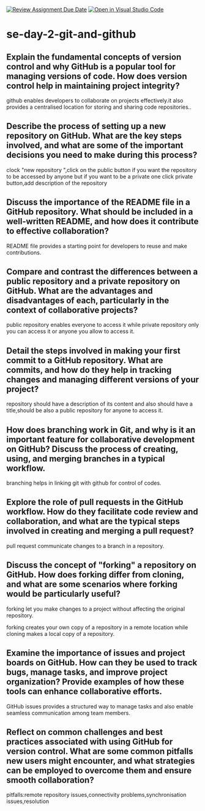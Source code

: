 [![Review Assignment Due Date](https://classroom.github.com/assets/deadline-readme-button-22041afd0340ce965d47ae6ef1cefeee28c7c493a6346c4f15d667ab976d596c.svg)](https://classroom.github.com/a/8wgCKhpZ)
[![Open in Visual Studio Code](https://classroom.github.com/assets/open-in-vscode-2e0aaae1b6195c2367325f4f02e2d04e9abb55f0b24a779b69b11b9e10269abc.svg)](https://classroom.github.com/online_ide?assignment_repo_id=15776701&assignment_repo_type=AssignmentRepo)
# se-day-2-git-and-github
## Explain the fundamental concepts of version control and why GitHub is a popular tool for managing versions of code. How does version control help in maintaining project integrity?

github enables developers to collaborate on projects effectively.it also provides a centralised location for storing and sharing code repositories..

## Describe the process of setting up a new repository on GitHub. What are the key steps involved, and what are some of the important decisions you need to make during this process?

clock "new repository ",click on the public button if you want the repository to be accessed by anyone but if you want to be a private one click private button,add description of the repository  

## Discuss the importance of the README file in a GitHub repository. What should be included in a well-written README, and how does it contribute to effective collaboration?

README file provides a starting point for developers to reuse and make contributions.

## Compare and contrast the differences between a public repository and a private repository on GitHub. What are the advantages and disadvantages of each, particularly in the context of collaborative projects?

public repository enables everyone to access it while private repository only you can access it or anyone you allow to access it.

## Detail the steps involved in making your first commit to a GitHub repository. What are commits, and how do they help in tracking changes and managing different versions of your project?

repository should have a description of its content and also should have a title,should be also a public repository for anyone to access it.

## How does branching work in Git, and why is it an important feature for collaborative development on GitHub? Discuss the process of creating, using, and merging branches in a typical workflow.

branching helps in linking git with github for control of codes.

## Explore the role of pull requests in the GitHub workflow. How do they facilitate code review and collaboration, and what are the typical steps involved in creating and merging a pull request?

pull request communicate changes to a branch in a repository.

## Discuss the concept of "forking" a repository on GitHub. How does forking differ from cloning, and what are some scenarios where forking would be particularly useful?

forking let you make changes to a project without affecting the original repository.

forking creates your own copy of a repository in a remote location while cloning makes a local copy of a repository.

## Examine the importance of issues and project boards on GitHub. How can they be used to track bugs, manage tasks, and improve project organization? Provide examples of how these tools can enhance collaborative efforts.

GitHub issues provides a structured way to manage tasks and also enable seamless communication among team members.


## Reflect on common challenges and best practices associated with using GitHub for version control. What are some common pitfalls new users might encounter, and what strategies can be employed to overcome them and ensure smooth collaboration?

pitfalls:remote repository issues,connectivity problems,synchronisation issues,resolution 

